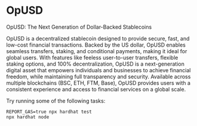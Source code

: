 # OpUSD

OpUSD: The Next Generation of Dollar-Backed Stablecoins

OpUSD is a decentralized stablecoin designed to provide secure, fast, and low-cost financial transactions. Backed by the US dollar, OpUSD enables seamless transfers, staking, and conditional payments, making it ideal for global users. With features like feeless user-to-user transfers, flexible staking options, and 100% decentralization, OpUSD is a next-generation digital asset that empowers individuals and businesses to achieve financial freedom, while maintaining full transparency and security. Available across multiple blockchains (BSC, ETH, FTM, Base), OpUSD provides users with a consistent experience and access to financial services on a global scale.

Try running some of the following tasks:

```shell
REPORT_GAS=true npx hardhat test
npx hardhat node
```
